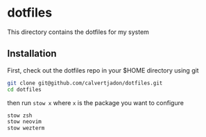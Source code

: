 # dotfiles

This directory contains the dotfiles for my system

## Installation

First, check out the dotfiles repo in your $HOME directory using git

```sh
git clone git@github.com/calvertjadon/dotfiles.git
cd dotfiles
```

then run `stow x` where `x` is the package you want to configure

```sh
stow zsh
stow neovim
stow wezterm
```

